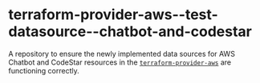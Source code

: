 # terraform-provider-aws--test-datasource--chatbot-and-codestar

A repository to ensure the newly implemented data sources for AWS Chatbot and CodeStar resources in the [`terraform-provider-aws`](https://github.com/hashicorp/terraform-provider-aws) are functioning correctly.
